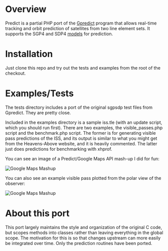 # Overview

Predict is a partial PHP port of the [Gpredict](http://gpredict.oz9aec.net/) program
that allows real-time tracking and orbit prediction of satellites from two line
element sets.  It supports the SGP4 and SDP4 [models](http://en.wikipedia.org/wiki/Simplified_perturbations_models) for prediction.

# Installation

Just clone this repo and try out the tests and examples from the root of the checkout.

# Examples/Tests

The tests directory includes a port of the original sgpsdp test files from
Gpredict.  They are pretty close.

Included in the examples directory is a sample iss.tle (with an update script, which you
should run first).  There are two examples, the visible_passes.php script and the benchmark.php
script.  The former is for generating visible pass predictions of the ISS, and its output is
similar to what you might get from the Heavens-Above website, and it is heavily commented.
The latter just does predictions for benchmarking with xhprof.

You can see an image of a Predict/Google Maps API mash-up I did for fun:

![Google Maps Mashup](https://raw.github.com/shupp/Predict/master/examples/google_maps_iss.png)

You can also see an example visible pass plotted from the polar view of the observer:

![Google Maps Mashup](https://raw.github.com/shupp/Predict/master/examples/pass_polar_plot.png)

# About this port

This port largely maintains the style and organization of the original C code, but
scopes methods into classes rather than leaving everything in the global scope.
The motivation for this is so that changes upstream can more easily be integrated over
time.  Only the prediction routines have been ported.
